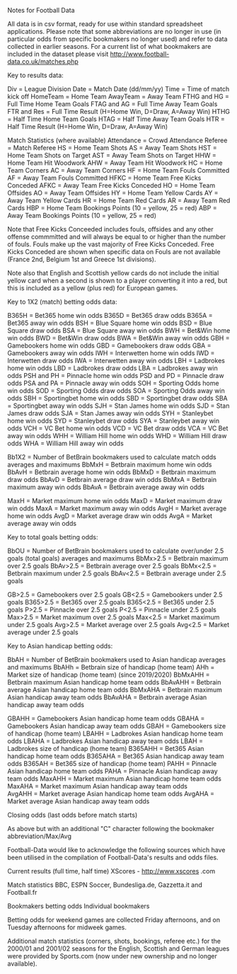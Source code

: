 
Notes for Football Data

All data is in csv format, ready for use within standard spreadsheet applications. Please note that some abbreviations are no longer in use (in particular odds from specific bookmakers no longer used) and refer to data collected in earlier seasons. For a current list of what bookmakers are included in the dataset please visit http://www.football-data.co.uk/matches.php

Key to results data:

Div = League Division
Date = Match Date (dd/mm/yy)
Time = Time of match kick off
HomeTeam = Home Team
AwayTeam = Away Team
FTHG and HG = Full Time Home Team Goals
FTAG and AG = Full Time Away Team Goals
FTR and Res = Full Time Result (H=Home Win, D=Draw, A=Away Win)
HTHG = Half Time Home Team Goals
HTAG = Half Time Away Team Goals
HTR = Half Time Result (H=Home Win, D=Draw, A=Away Win)

Match Statistics (where available)
Attendance = Crowd Attendance
Referee = Match Referee
HS = Home Team Shots
AS = Away Team Shots
HST = Home Team Shots on Target
AST = Away Team Shots on Target
HHW = Home Team Hit Woodwork
AHW = Away Team Hit Woodwork
HC = Home Team Corners
AC = Away Team Corners
HF = Home Team Fouls Committed
AF = Away Team Fouls Committed
HFKC = Home Team Free Kicks Conceded
AFKC = Away Team Free Kicks Conceded
HO = Home Team Offsides
AO = Away Team Offsides
HY = Home Team Yellow Cards
AY = Away Team Yellow Cards
HR = Home Team Red Cards
AR = Away Team Red Cards
HBP = Home Team Bookings Points (10 = yellow, 25 = red)
ABP = Away Team Bookings Points (10 = yellow, 25 = red)

Note that Free Kicks Conceeded includes fouls, offsides and any other offense commmitted and will always be equal to or higher than the number of fouls. Fouls make up the vast majority of Free Kicks Conceded. Free Kicks Conceded are shown when specific data on Fouls are not available (France 2nd, Belgium 1st and Greece 1st divisions).

Note also that English and Scottish yellow cards do not include the initial yellow card when a second is shown to a player converting it into a red, but this is included as a yellow (plus red) for European games.


Key to 1X2 (match) betting odds data:

B365H = Bet365 home win odds
B365D = Bet365 draw odds
B365A = Bet365 away win odds
BSH = Blue Square home win odds
BSD = Blue Square draw odds
BSA = Blue Square away win odds
BWH = Bet&Win home win odds
BWD = Bet&Win draw odds
BWA = Bet&Win away win odds
GBH = Gamebookers home win odds
GBD = Gamebookers draw odds
GBA = Gamebookers away win odds
IWH = Interwetten home win odds
IWD = Interwetten draw odds
IWA = Interwetten away win odds
LBH = Ladbrokes home win odds
LBD = Ladbrokes draw odds
LBA = Ladbrokes away win odds
PSH and PH = Pinnacle home win odds
PSD and PD = Pinnacle draw odds
PSA and PA = Pinnacle away win odds
SOH = Sporting Odds home win odds
SOD = Sporting Odds draw odds
SOA = Sporting Odds away win odds
SBH = Sportingbet home win odds
SBD = Sportingbet draw odds
SBA = Sportingbet away win odds
SJH = Stan James home win odds
SJD = Stan James draw odds
SJA = Stan James away win odds
SYH = Stanleybet home win odds
SYD = Stanleybet draw odds
SYA = Stanleybet away win odds
VCH = VC Bet home win odds
VCD = VC Bet draw odds
VCA = VC Bet away win odds
WHH = William Hill home win odds
WHD = William Hill draw odds
WHA = William Hill away win odds

Bb1X2 = Number of BetBrain bookmakers used to calculate match odds averages and maximums
BbMxH = Betbrain maximum home win odds
BbAvH = Betbrain average home win odds
BbMxD = Betbrain maximum draw odds
BbAvD = Betbrain average draw win odds
BbMxA = Betbrain maximum away win odds
BbAvA = Betbrain average away win odds

MaxH = Market maximum home win odds
MaxD = Market maximum draw win odds
MaxA = Market maximum away win odds
AvgH = Market average home win odds
AvgD = Market average draw win odds
AvgA = Market average away win odds



Key to total goals betting odds:

BbOU = Number of BetBrain bookmakers used to calculate over/under 2.5 goals (total goals) averages and maximums
BbMx>2.5 = Betbrain maximum over 2.5 goals
BbAv>2.5 = Betbrain average over 2.5 goals
BbMx<2.5 = Betbrain maximum under 2.5 goals
BbAv<2.5 = Betbrain average under 2.5 goals

GB>2.5 = Gamebookers over 2.5 goals
GB<2.5 = Gamebookers under 2.5 goals
B365>2.5 = Bet365 over 2.5 goals
B365<2.5 = Bet365 under 2.5 goals
P>2.5 = Pinnacle over 2.5 goals
P<2.5 = Pinnacle under 2.5 goals
Max>2.5 = Market maximum over 2.5 goals
Max<2.5 = Market maximum under 2.5 goals
Avg>2.5 = Market average over 2.5 goals
Avg<2.5 = Market average under 2.5 goals



Key to Asian handicap betting odds:

BbAH = Number of BetBrain bookmakers used to Asian handicap averages and maximums
BbAHh = Betbrain size of handicap (home team)
AHh = Market size of handicap (home team) (since 2019/2020)
BbMxAHH = Betbrain maximum Asian handicap home team odds
BbAvAHH = Betbrain average Asian handicap home team odds
BbMxAHA = Betbrain maximum Asian handicap away team odds
BbAvAHA = Betbrain average Asian handicap away team odds

GBAHH = Gamebookers Asian handicap home team odds
GBAHA = Gamebookers Asian handicap away team odds
GBAH = Gamebookers size of handicap (home team)
LBAHH = Ladbrokes Asian handicap home team odds
LBAHA = Ladbrokes Asian handicap away team odds
LBAH = Ladbrokes size of handicap (home team)
B365AHH = Bet365 Asian handicap home team odds
B365AHA = Bet365 Asian handicap away team odds
B365AH = Bet365 size of handicap (home team)
PAHH = Pinnacle Asian handicap home team odds
PAHA = Pinnacle Asian handicap away team odds
MaxAHH = Market maximum Asian handicap home team odds
MaxAHA = Market maximum Asian handicap away team odds	
AvgAHH = Market average Asian handicap home team odds
AvgAHA = Market average Asian handicap away team odds



Closing odds (last odds before match starts)

As above but with an additional "C" character following the bookmaker abbreviation/Max/Avg

Football-Data would like to acknowledge the following sources which have been utilised in the compilation of Football-Data's results and odds files.


Current results (full time, half time)
XScores - http://www.xscores .com

Match statistics
BBC, ESPN Soccer, Bundesliga.de, Gazzetta.it and Football.fr

Bookmakers betting odds
Individual bookmakers

Betting odds for weekend games are collected Friday afternoons, and on Tuesday afternoons for midweek games.

Additional match statistics (corners, shots, bookings, referee etc.) for the 2000/01 and 2001/02 seasons for the English, Scottish and German leagues were provided by Sports.com (now under new ownership and no longer available).